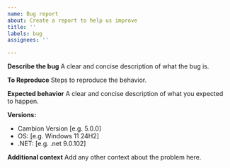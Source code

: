 ```yaml
---
name: Bug report
about: Create a report to help us improve
title: ''
labels: bug
assignees: ''

---
```


**Describe the bug**
A clear and concise description of what the bug is.

**To Reproduce**
Steps to reproduce the behavior.

**Expected behavior**
A clear and concise description of what you expected to happen.

**Versions:**
 - Cambion Version [e.g. 5.0.0]
 - OS: [e.g. Windows 11 24H2]
 - .NET: [e.g. .net 9.0.102]

**Additional context**
Add any other context about the problem here.
